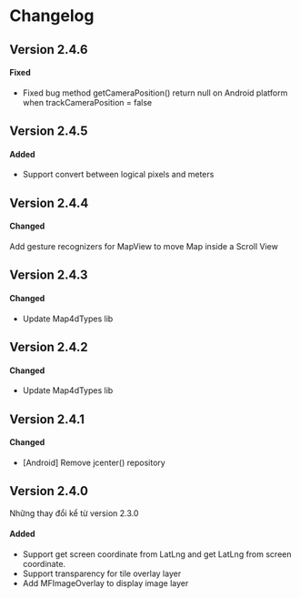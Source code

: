 # Changelog

## Version 2.4.6

#### Fixed
- Fixed bug method getCameraPosition() return null on Android platform when trackCameraPosition = false

## Version 2.4.5

#### Added

- Support convert between logical pixels and meters

## Version 2.4.4

#### Changed

Add gesture recognizers for MapView to move Map inside a Scroll View

## Version 2.4.3

#### Changed

- Update Map4dTypes lib

## Version 2.4.2

#### Changed

- Update Map4dTypes lib

## Version 2.4.1

#### Changed

- [Android] Remove jcenter() repository

## Version 2.4.0

Những thay đổi kể từ version 2.3.0

#### Added

- Support get screen coordinate from LatLng and get LatLng from screen coordinate.
- Support transparency for tile overlay layer
- Add MFImageOverlay to display image layer

<!-- #### Changed -->
<!-- #### Deprecated -->
<!-- #### Removed -->
<!-- #### Fixed -->
<!-- #### Security -->
